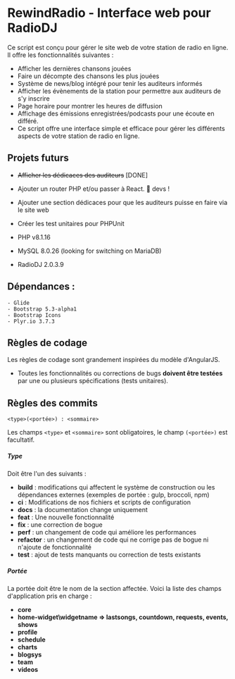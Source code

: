 # RewindRadio - Interface web pour RadioDJ
Ce script est conçu pour gérer le site web de votre station de radio en ligne. Il offre les fonctionnalités suivantes :

- Afficher les dernières chansons jouées
- Faire un décompte des chansons les plus jouées
- Système de news/blog intégré pour tenir les auditeurs informés
- Afficher les évènements de la station pour permettre aux auditeurs de s'y inscrire
- Page horaire pour montrer les heures de diffusion
- Affichage des émissions enregistrées/podcasts pour une écoute en différé.
- Ce script offre une interface simple et efficace pour gérer les différents aspects de votre station de radio en ligne. 

## Projets futurs
- ~~Afficher les dédicaces des auditeurs~~ [DONE]
- Ajouter un router PHP et/ou passer à React. :wave: devs !
- Ajouter une section dédicaces pour que les auditeurs puisse en faire via le site web
- Créer les test unitaires pour PHPUnit


- PHP v8.1.16
- MySQL 8.0.26 (looking for switching on MariaDB)
- RadioDJ 2.0.3.9

## Dépendances :
    - Glide 
    - Bootstrap 5.3-alpha1 
    - Bootstrap Icons
    - Plyr.io 3.7.3

 ## Règles de codage
Les règles de codage sont grandement inspirées du modèle d'AngularJS. 
* Toutes les fonctionnalités ou corrections de bugs **doivent être testées** par une ou plusieurs spécifications (tests unitaires).

## <a name="commit_rules"></a> Règles des commits
```
<type>(<portée>) : <sommaire>
```
Les champs `<type>` et `<sommaire>` sont obligatoires, le champ `(<portée>)` est facultatif.

##### Type

Doit être l'un des suivants :

* **build** : modifications qui affectent le système de construction ou les dépendances externes (exemples de portée : gulp, broccoli, npm)
* **ci** : Modifications de nos fichiers et scripts de configuration
* **docs** : la documentation change uniquement
* **feat** : Une nouvelle fonctionnalité
* **fix** : une correction de bogue
* **perf** : un changement de code qui améliore les performances
* **refactor** : un changement de code qui ne corrige pas de bogue ni n'ajoute de fonctionnalité
* **test** : ajout de tests manquants ou correction de tests existants

##### Portée
La portée doit être le nom de la section affectée. Voici la liste des champs d'application pris en charge :

* **core**
* **home-widget\widgetname => lastsongs, countdown, requests, events, shows**
* **profile**
* **schedule**
* **charts**
* **blogsys**
* **team**
* **videos**
